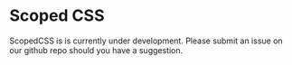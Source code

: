 # Scoped CSS
ScopedCSS is is currently under development. Please submit an issue on our github repo should you have a suggestion.